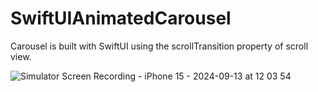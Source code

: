 # SwiftUIAnimatedCarousel
Carousel is built with SwiftUI using the scrollTransition property of scroll view.


![Simulator Screen Recording - iPhone 15 - 2024-09-13 at 12 03 54](https://github.com/user-attachments/assets/4efec7dc-44bc-44d5-9143-a440ab984bfe)
